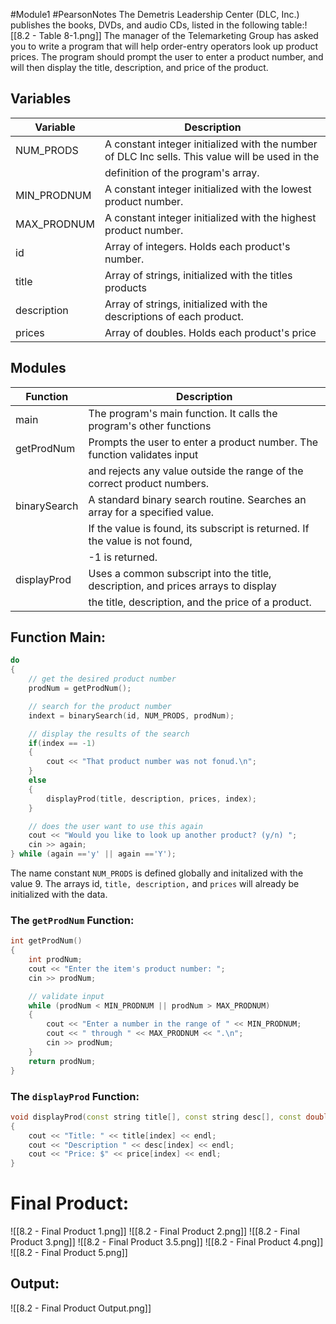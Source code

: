 #Module1 #PearsonNotes
The Demetris Leadership Center (DLC, Inc.) publishes the books, DVDs, and audio CDs, listed in the following table:![[8.2 - Table 8-1.png]]
The manager of the Telemarketing Group has asked you to write a program that will help order-entry operators look up product prices. The program should prompt the user to enter a product number, and will then display the title, description, and price of the product.

## Variables
| Variable    | Description                                                                                     |
| ----------- | ----------------------------------------------------------------------------------------------- |
| NUM_PRODS   | A constant integer initialized with the number of DLC Inc sells. This value will be used in the |
|             | definition of the program's array.                                                              |
| MIN_PRODNUM | A constant integer initialized with the lowest product number.                                  |
| MAX_PRODNUM | A constant integer initialized with the highest product number.                                 |
| id          | Array of integers. Holds each product's number.                                                 |
| title       | Array of strings, initialized with the titles products                                          |
| description | Array of strings, initialized with the descriptions of each product.                            |
| prices      | Array of doubles. Holds each product's price                                                    |

## Modules
| Function     | Description                                                                       |
| ------------ | --------------------------------------------------------------------------------- |
| main         | The program's main function. It calls the program's other functions               |
| getProdNum   | Prompts the user to enter a product number. The function validates input          |
|              | and rejects any value outside the range of the correct product numbers.           |
| binarySearch | A standard binary search routine. Searches an array for a specified value.        |
|              | If the value is found, its subscript is returned. If the value is not found,      |
|              | -1 is returned.                                                                   |
| displayProd  | Uses a common subscript into the title, description, and prices arrays to display |
|              | the title, description, and the price of a product.                               |


## Function Main:
```c++
do
{
	// get the desired product number
	prodNum = getProdNum();

	// search for the product number
	indext = binarySearch(id, NUM_PRODS, prodNum);

	// display the results of the search
	if(index == -1)
	{
		cout << "That product number was not fonud.\n";
	}
	else
	{
		displayProd(title, description, prices, index);
	}

	// does the user want to use this again
	cout << "Would you like to look up another product? (y/n) ";
	cin >> again;
} while (again =='y' || again =='Y');
```
The name constant `NUM_PRODS` is defined globally and initalized with the value 9. The arrays id, `title, description,` and `prices` will already be initialized with the data.

### The `getProdNum` Function:
```C++
int getProdNum()
{
	int prodNum;
	cout << "Enter the item's product number: ";
	cin >> prodNum;

	// validate input
	while (prodNum < MIN_PRODNUM || prodNum > MAX_PRODNUM)
	{
		cout << "Enter a number in the range of " << MIN_PRODNUM;
		cout << " through " << MAX_PRODNUM << ".\n";
		cin >> prodNum;
	}
	return prodNum;
}
```

### The `displayProd` Function:
```C++
void displayProd(const string title[], const string desc[], const double price[], int index)
{
	cout << "Title: " << title[index] << endl;
	cout << "Description " << desc[index] << endl;
	cout << "Price: $" << price[index] << endl;
}
```

# Final Product:
![[8.2 - Final Product 1.png]]
![[8.2 - Final Product 2.png]]
![[8.2 - Final Product 3.png]]
![[8.2 - Final Product 3.5.png]]
![[8.2 - Final Product 4.png]]
![[8.2 - Final Product 5.png]]
## Output:
![[8.2 - Final Product Output.png]]
